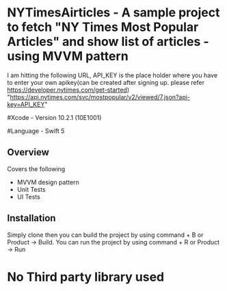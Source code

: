 # NYTimesAirticles - A sample project to fetch "NY Times Most Popular Articles" and show list of articles - using MVVM pattern

I am hitting the following URL, API_KEY is the place holder where you have to enter your own apikey(can be created after signing up. please refer  https://developer.nytimes.com/get-started) 
"https://api.nytimes.com/svc/mostpopular/v2/viewed/7.json?api-key=API_KEY"


#Xcode - Version 10.2.1 (10E1001)

#Language - Swift 5

## Overview

Covers the following
  * MVVM design pattern
  * Unit Tests
  * UI Tests
  
  ## Installation
  Simply clone then you can build the project by using command + B or Product -> Build.
  You can run the project by using command + R or Product -> Run
  
  # No Third party library used
